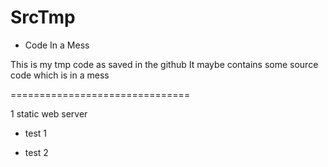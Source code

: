 SrcTmp
======

* Code In a Mess

This is my tmp code as saved in the github
It maybe contains some source code which is in a mess

===============================


1 static web server

* test 1

* test 2
